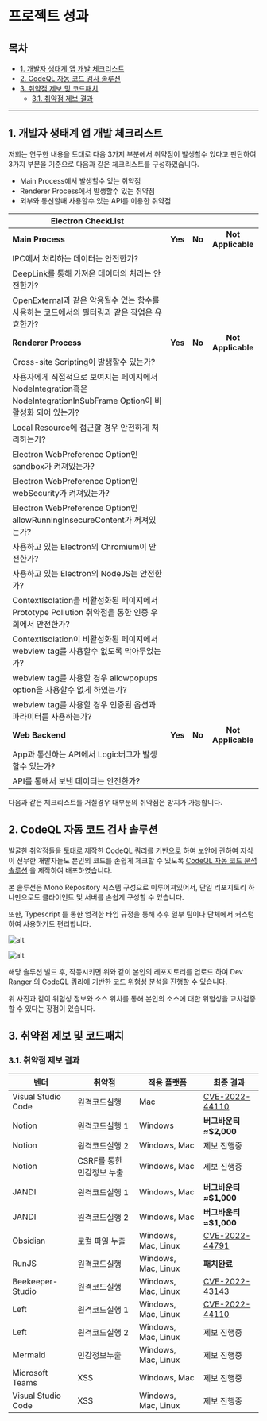# 프로젝트 성과

## 목차

- [1. 개발자 생태계 앱 개발 체크리스트](#1-개발자-생태계-앱-개발-체크리스트)
- [2. CodeQL 자동 코드 검사 솔루션](#2-CodeQL-자동-코드-검사-솔루션)
- [3. 취약점 제보 및 코드패치](#3-취약점-제보-및-코드패치)
  - [3.1. 취약점 제보 결과](#31-취약점-제보-결과)

---

## 1. 개발자 생태계 앱 개발 체크리스트

저희는 연구한 내용을 토대로 다음 3가지 부분에서 취약점이 발생할수 있다고 판단하여 3가지 부분을 기준으로 다음과 같은 체크리스트를 구성하였습니다.

- Main Process에서 발생할수 있는 취약점
- Renderer Process에서 발생할수 있는 취약점
- 외부와 통신할때 사용할수 있는 API를 이용한 취약점

| Electron CheckList | | | | 
| ------------------------- |  :----: |  :----: |  :----: |
| **Main Process** | **Yes** | **No** | **Not Applicable** |
| IPC에서 처리하는 데이터는 안전한가? |  |  |  |
| DeepLink를 통해 가져온 데이터의 처리는 안전한가? |  |  |  |
| OpenExternal과 같은 악용될수 있는 함수를 사용하는 코드에서의 필터링과 같은 작업은 유효한가? |  |  |  | |
| **Renderer Process** | **Yes** | **No** | **Not Applicable** |
| Cross-site Scripting이 발생할수 있는가? |  |  |  |
| 사용자에게 직접적으로 보여지는 페이지에서 NodeIntegration혹은 NodeIntegrationInSubFrame Option이 비활성화 되어 있는가? |  |  |  |
| Local Resource에 접근할 경우 안전하게 처리하는가? |  |  |  |
| Electron WebPreference Option인 sandbox가 켜져있는가? |  |  |  |
| Electron WebPreference Option인 webSecurity가 켜져있는가? |  |  |  |
| Electron WebPreference Option인 allowRunningInsecureContent가 꺼져있는가? |  |  |  |
| 사용하고 있는 Electron의 Chromium이 안전한가? |  |  |  |
| 사용하고 있는 Electron의 NodeJS는 안전한가? |  |  |  |
| ContextIsolation을 비활성화된 페이지에서 Prototype Pollution 취약점을 통한 인증 우회에서 안전한가? |  |  |  |
| ContextIsolation이 비활성화된 페이지에서 webview tag를 사용할수 없도록 막아두었는가? |  |  |  |
| webview tag를 사용할 경우 allowpopups option을 사용할수 없게 하였는가? |  |  |  |
| webview tag를 사용할 경우 인증된 옵션과 파라미터를 사용하는가? |  |  |  |
| **Web Backend** | **Yes** | **No** | **Not Applicable** |
| App과 통신하는 API에서 Logic버그가 발생할수 있는가? |  |  |  |
| API를 통해서 보낸 데이터는 안전한가? |  |  |  |

다음과 같은 체크리스트를 거칠경우 대부분의 취약점은 방지가 가능합니다.

## 2. CodeQL 자동 코드 검사 솔루션

발굴한 취약점들을 토대로 제작한 CodeQL 쿼리를 기반으로 하여 보안에 관하여 지식이 전무한 개발자들도 본인의 코드를 손쉽게 체크할 수 있도록 [CodeQL 자동 코드 분석 솔루션](https://github.com/BoB11-Dev-Ranger/CodeQL-Service) 을 제작하여 배포하였습니다.

본 솔루션은 Mono Repository 시스템 구성으로 이루어져있어서, 단일 리포지토리 하나만으로도 클라이언트 및 서버를 손쉽게 구성할 수 있습니다.

또한, Typescript 를 통한 엄격한 타입 규정을 통해 추후 일부 팀이나 단체에서 커스텀 하여 사용하기도 편리합니다.

![alt](https://i.imgur.com/uhsbU8K.png)

![alt](https://i.imgur.com/ThPjzNS.png)

해당 솔루션 빌드 후, 작동시키면 위와 같이 본인의 레포지토리를 업로드 하여 Dev Ranger 의 CodeQL 쿼리에 기반한 코드 위험성 분석을 진행할 수 있습니다.

위 사진과 같이 위험성 정보와 소스 위치를 통해 본인의 소스에 대한 위험성을 교차검증 할 수 있다는 장점이 있습니다.

## 3. 취약점 제보 및 코드패치

### 3.1. 취약점 제보 결과

| 벤더               | 취약점                    | 적용 플랫폼         | 최종 결과                                           |
| ------------------ | ------------------------- | ------------------- | --------------------------------------------------- |
| Visual Studio Code | 원격코드실행              | Mac                 | [CVE-2022-44110](https://cve.report/CVE-2022-44110) |
| Notion             | 원격코드실행 1            | Windows             | **버그바운티 ≈$2,000**                              |
| Notion             | 원격코드실행 2            | Windows, Mac        | 제보 진행중                                         |
| Notion             | CSRF를 통한 민감정보 누출 | Windows, Mac        | 제보 진행중                                         |
| JANDI              | 원격코드실행 1            | Windows, Mac        | **버그바운티 ≈$1,000**                              |
| JANDI              | 원격코드실행 2            | Windows, Mac        | **버그바운티 ≈$1,000**                              |
| Obsidian           | 로컬 파일 누출            | Windows, Mac, Linux | [CVE-2022-44791](https://cve.report/CVE-2022-44791) |
| RunJS              | 원격코드실행              | Windows, Mac, Linux | **패치완료**                                        |
| Beekeeper-Studio   | 원격코드실행              | Windows, Mac, Linux | [CVE-2022-43143](https://cve.report/CVE-2022-43143) |
| Left               | 원격코드실행 1            | Windows, Mac, Linux | [CVE-2022-44110](https://cve.report/CVE-2022-44110) |
| Left               | 원격코드실행 2            | Windows, Mac, Linux | 제보 진행중                                         |
| Mermaid            | 민감정보누출              | Windows, Mac, Linux | 제보 진행중                                         |
| Microsoft Teams    | XSS                       | Windows, Mac        | 제보 진행중                                         |
| Visual Studio Code | XSS                       | Windows, Mac, Linux | 제보 진행중                                         |
